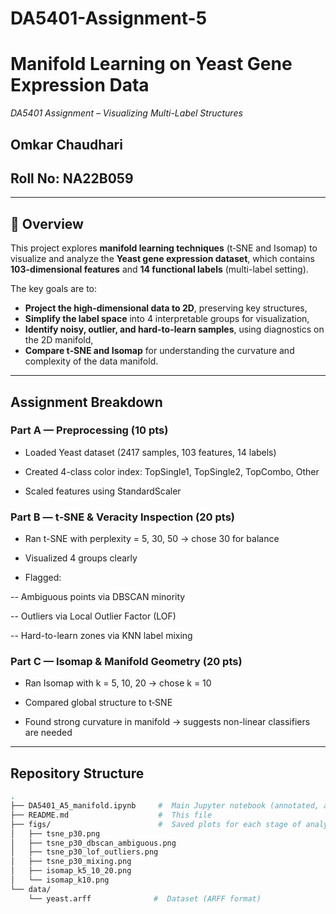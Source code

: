 # DA5401-Assignment-5
# Manifold Learning on Yeast Gene Expression Data  
*DA5401 Assignment – Visualizing Multi-Label Structures*


## Omkar Chaudhari
## Roll No: NA22B059

---

## 📖 Overview

This project explores **manifold learning techniques** (t‑SNE and Isomap) to visualize and analyze the **Yeast gene expression dataset**, which contains **103-dimensional features** and **14 functional labels** (multi-label setting).

The key goals are to:
- **Project the high-dimensional data to 2D**, preserving key structures,
- **Simplify the label space** into 4 interpretable groups for visualization,
- **Identify noisy, outlier, and hard-to-learn samples**, using diagnostics on the 2D manifold,
- **Compare t‑SNE and Isomap** for understanding the curvature and complexity of the data manifold.

---

## Assignment Breakdown
### Part A — Preprocessing (10 pts)

- Loaded Yeast dataset (2417 samples, 103 features, 14 labels)

- Created 4-class color index: TopSingle1, TopSingle2, TopCombo, Other

 - Scaled features using StandardScaler

### Part B — t‑SNE & Veracity Inspection (20 pts)

- Ran t-SNE with perplexity = 5, 30, 50 → chose 30 for balance

- Visualized 4 groups clearly

- Flagged:

-- Ambiguous points via DBSCAN minority

-- Outliers via Local Outlier Factor (LOF)

-- Hard-to-learn zones via KNN label mixing

### Part C — Isomap & Manifold Geometry (20 pts)

- Ran Isomap with k = 5, 10, 20 → chose k = 10

- Compared global structure to t‑SNE

- Found strong curvature in manifold → suggests non-linear classifiers are needed

---

## Repository Structure

```bash
.
├── DA5401_A5_manifold.ipynb     #  Main Jupyter notebook (annotated, all code + markdown)
├── README.md                    #  This file
├── figs/                        #  Saved plots for each stage of analysis
│   ├── tsne_p30.png
│   ├── tsne_p30_dbscan_ambiguous.png
│   ├── tsne_p30_lof_outliers.png
│   ├── tsne_p30_mixing.png
│   ├── isomap_k5_10_20.png
│   └── isomap_k10.png
└── data/
    └── yeast.arff              #  Dataset (ARFF format)


